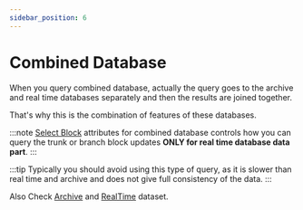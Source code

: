 ```yaml
---
sidebar_position: 6
---
```



# Combined Database

When you query combined database, actually the query goes to the archive and real time databases separately
and then the results are joined together.

That's why this is the combination of features of these databases.

:::note
[Select Block](/docs/graphql/dataset/select-blocks/) attributes for combined database controls
how you can query the trunk or branch block updates **ONLY for real time database data part**.
:::

:::tip
Typically you should avoid using this type of query, as it is slower than real time and archive
and does not give full consistency of the data.
:::


Also Check [Archive](/docs/graphql/dataset/archive) and [RealTime](/docs/graphql/dataset/realtime) dataset.